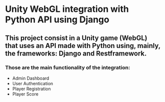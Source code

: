 # Unity WebGL integration with Python API using Django

## This project consist in a Unity game (WebGL) that uses an API made with Python using, mainly, the frameworks: Django and Restframework.
### Those are the main functionality of the integration:
- Admin Dashboard
- User Authentication
- Player Registration
- Player Score
